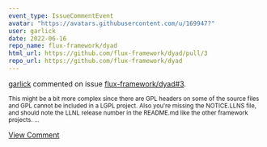 ```yaml
---
event_type: IssueCommentEvent
avatar: "https://avatars.githubusercontent.com/u/169947?"
user: garlick
date: 2022-06-16
repo_name: flux-framework/dyad
html_url: https://github.com/flux-framework/dyad/pull/3
repo_url: https://github.com/flux-framework/dyad
---
```


<a href='https://github.com/garlick' target='_blank'>garlick</a> commented on issue <a href='https://github.com/flux-framework/dyad/pull/3' target='_blank'>flux-framework/dyad#3</a>.

<small>This might be a bit more complex since there are GPL headers on some of the source files and GPL cannot be included in a LGPL project.  Also you're missing the NOTICE.LLNS file, and should note the LLNL release number in the README.md like the other framework projects....</small>

<a href='https://github.com/flux-framework/dyad/pull/3' target='_blank'>View Comment</a>